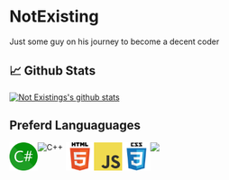 # NotExisting
Just some guy on his journey to become a decent coder
## 📈 Github Stats
[![Not Existings's github stats](https://github-readme-stats.vercel.app/api?username=N0tExisting&count_private=true&show_icons=true&theme=dark)](https://github.com/anuraghazra/github-readme-stats)
## Preferd Languaguages
<img src="https://wakatime.com/share/@ad5e41af-3f07-4c9a-b40c-12a5f20910e5/c2a57645-bf45-46da-8018-f60cad4cace0.svg">
<img align="left" alt="C#" width="50px" src="https://raw.githubusercontent.com/github/explore/80688e429a7d4ef2fca1e82350fe8e3517d3494d/topics/csharp/csharp.png"/>
<img align="left" alt="C++" width="50px" src="https://upload.wikimedia.org/wikipedia/commons/thumb/1/18/ISO_C%2B%2B_Logo.svg/150px-ISO_C%2B%2B_Logo.svg.png"/>
<img align="left" alt="html5" width="50px" src="https://raw.githubusercontent.com/github/explore/80688e429a7d4ef2fca1e82350fe8e3517d3494d/topics/html/html.png" />
<img align="left" alt="JS" width="50px" src="https://raw.githubusercontent.com/github/explore/80688e429a7d4ef2fca1e82350fe8e3517d3494d/topics/javascript/javascript.png" />
<img align="left" alt="css3" width="50px" src="https://raw.githubusercontent.com/github/explore/80688e429a7d4ef2fca1e82350fe8e3517d3494d/topics/css/css.png" />
